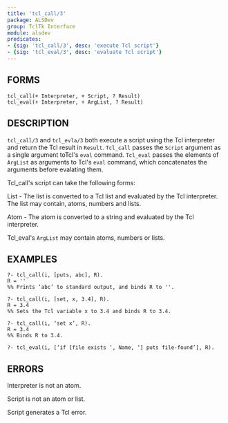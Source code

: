 ```yaml
---
title: 'tcl_call/3'
package: ALSDev
group: TclTk Interface
module: alsdev
predicates:
- {sig: 'tcl_call/3', desc: 'execute Tcl script'}
- {sig: 'tcl_eval/3', desc: 'evaluate Tcl script'}
---
```


## FORMS

```
tcl_call(+ Interpreter, + Script, ? Result)
tcl_eval(+ Interpreter, + ArgList, ? Result)
```

## DESCRIPTION

`tcl_call/3` and `tcl_evla/3` both execute a
script using the Tcl interpreter and return the Tcl result in `Result`. `Tcl_call` passes the `Script` argument as a single argument toTcl's `eval` command. `Tcl_eval` passes the elements of `ArgList` as arguments to Tcl's `eval` command, which concatenates the arguments before evalating them.

Tcl_call's script can take the following forms:

List - The list is converted to a Tcl list and evaluated by the Tcl interpreter. The list may contain, atoms, numbers and lists.

Atom - The atom is converted to a string and evaluated by the Tcl interpreter.

Tcl_eval's `ArgList` may contain atoms, numbers or lists.


## EXAMPLES

```
?- tcl_call(i, [puts, abc], R).
R = ''
%% Prints ‘abc’ to standard output, and binds R to ''.

?- tcl_call(i, [set, x, 3.4], R).
R = 3.4
%% Sets the Tcl variable x to 3.4 and binds R to 3.4.

?- tcl_call(i, ‘set x’, R).
R = 3.4
%% Binds R to 3.4.

?- tcl_eval(i, [‘if [file exists ‘, Name, ‘] puts file-found’], R).
```

## ERRORS

Interpreter is not an atom.

Script is not an atom or list.

Script generates a Tcl error.

